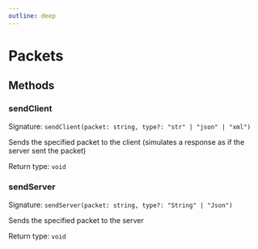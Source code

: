 ```yaml
---
outline: deep
---
```

# Packets





## Methods

### sendClient
Signature: `sendClient(packet: string, type?: "str" | "json" | "xml")`

Sends the specified packet to the client (simulates a response as if the server sent the packet)


Return type: `void`

### sendServer
Signature: `sendServer(packet: string, type?: "String" | "Json")`

Sends the specified packet to the server


Return type: `void`